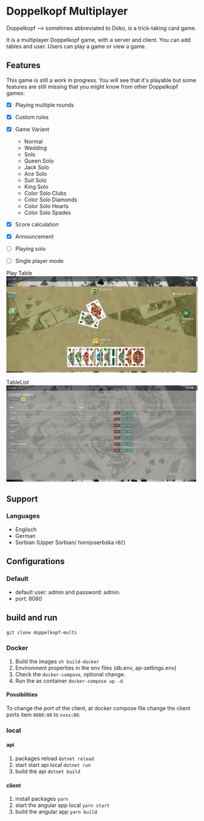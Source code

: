 # Doppelkopf Multiplayer
Doppelkopf -->  sometimes abbreviated to Doko, is a trick-taking card game.
 
It is a multiplayer Doppelkopf game, with a server and client. You can add tables and user. Users can play a game or view a game.

## Features

This game is still a work in progress. You will see that it's playable but some features are still missing that you might know from other Doppelkopf games:

* [x] Playing multiple rounds
* [x] Custom rules
* [X] Game Variant
    * Normal
    * Wedding
    * Solo
    * Queen Solo
    * Jack Solo
    * Ace Solo
    * Suit Solo
    * King Solo
    * Color Solo Clubs
    * Color Solo Diamonds
    * Color Solo Hearts
    * Color Solo Spades
* [x] Score calculation
* [x] Announcement
* [ ] Playing solo
* [ ] Single player mode


Play Table
![play table](screen-on-play.png)


TableList
![play table](screen-table-list.png)

## Support
### Languages
- Englisch
- German
- Sorbian (Upper Sorbian/ hornjoserbska rěč)

 ## Configurations
 ### Default
 - default user: admin and password: admin.
 - port: 8080


## build and run
`git clone doppelkopf-multi`

### Docker

1. Build the images `sh build-docker`
1. Environment properties in the env files (db.env, ap-settings.env)
1. Check the `docker-compose`, optional change. 
1. Run the as container `docker-compose up -d`

#### Possibilities
To change the port of the client, at docker compose file change the client ports item `8080:80` to `xxxx:80`.

### local

#### api 
1. packages reload `dotnet reload`
1. start start api local `dotnet run`
1. build the api `dotnet build`

#### client 
1. install packages `yarn`
1. start the angular app local `yarn start`
1. build the angular app `yarn build`
